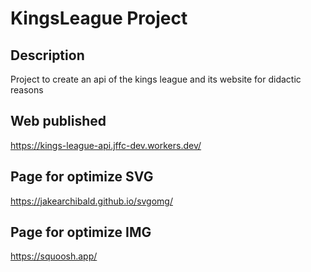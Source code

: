 # KingsLeague Project

## Description
Project to create an api of the kings league and its website for didactic reasons

## Web published
https://kings-league-api.jffc-dev.workers.dev/ 

## Page for optimize SVG 
https://jakearchibald.github.io/svgomg/

## Page for optimize IMG 
https://squoosh.app/

